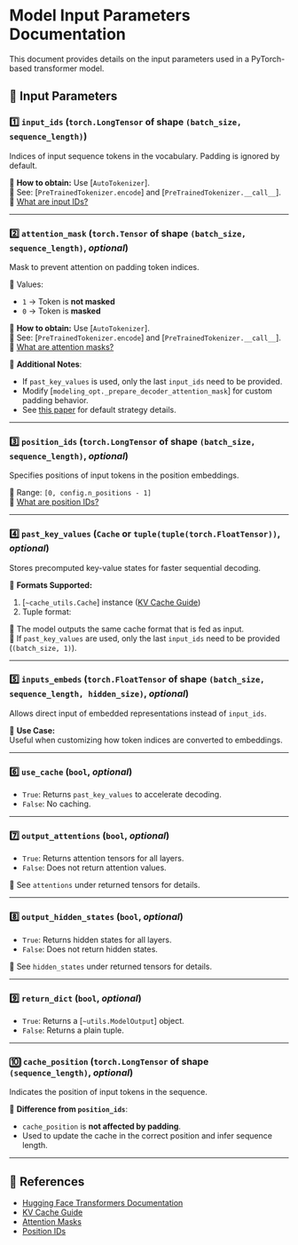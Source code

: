 # Model Input Parameters Documentation

This document provides details on the input parameters used in a PyTorch-based transformer model.

## 📌 Input Parameters

### 1️⃣ `input_ids` (`torch.LongTensor` of shape `(batch_size, sequence_length)`)
Indices of input sequence tokens in the vocabulary. Padding is ignored by default.

🔹 **How to obtain:** Use [`AutoTokenizer`].  
🔹 See: [`PreTrainedTokenizer.encode`] and [`PreTrainedTokenizer.__call__`].  
🔹 [What are input IDs?](../glossary#input-ids)

---

### 2️⃣ `attention_mask` (`torch.Tensor` of shape `(batch_size, sequence_length)`, *optional*)
Mask to prevent attention on padding token indices.

🔹 Values:
- `1` → Token is **not masked**
- `0` → Token is **masked**

🔹 **How to obtain:** Use [`AutoTokenizer`].  
🔹 See: [`PreTrainedTokenizer.encode`] and [`PreTrainedTokenizer.__call__`].  
🔹 [What are attention masks?](../glossary#attention-mask)

📌 **Additional Notes**:
- If `past_key_values` is used, only the last `input_ids` need to be provided.
- Modify [`modeling_opt._prepare_decoder_attention_mask`] for custom padding behavior.
- See [this paper](https://arxiv.org/abs/1910.13461) for default strategy details.

---

### 3️⃣ `position_ids` (`torch.LongTensor` of shape `(batch_size, sequence_length)`, *optional*)
Specifies positions of input tokens in the position embeddings.

🔹 Range: `[0, config.n_positions - 1]`  
🔹 [What are position IDs?](../glossary#position-ids)

---

### 4️⃣ `past_key_values` (`Cache` or `tuple(tuple(torch.FloatTensor))`, *optional*)
Stores precomputed key-value states for faster sequential decoding.

🔹 **Formats Supported:**
1. [`~cache_utils.Cache`] instance ([KV Cache Guide](https://huggingface.co/docs/transformers/en/kv_cache))
2. Tuple format:

🔹 The model outputs the same cache format that is fed as input.  
🔹 If `past_key_values` are used, only the last `input_ids` need to be provided (`(batch_size, 1)`).  

---

### 5️⃣ `inputs_embeds` (`torch.FloatTensor` of shape `(batch_size, sequence_length, hidden_size)`, *optional*)
Allows direct input of embedded representations instead of `input_ids`.

📌 **Use Case:**  
Useful when customizing how token indices are converted to embeddings.

---

### 6️⃣ `use_cache` (`bool`, *optional*)
- `True`: Returns `past_key_values` to accelerate decoding.  
- `False`: No caching.

---

### 7️⃣ `output_attentions` (`bool`, *optional*)
- `True`: Returns attention tensors for all layers.  
- `False`: Does not return attention values.

📌 See `attentions` under returned tensors for details.

---

### 8️⃣ `output_hidden_states` (`bool`, *optional*)
- `True`: Returns hidden states for all layers.  
- `False`: Does not return hidden states.

📌 See `hidden_states` under returned tensors for details.

---

### 9️⃣ `return_dict` (`bool`, *optional*)
- `True`: Returns a [`~utils.ModelOutput`] object.
- `False`: Returns a plain tuple.

---

### 🔟 `cache_position` (`torch.LongTensor` of shape `(sequence_length)`, *optional*)
Indicates the position of input tokens in the sequence.

📌 **Difference from `position_ids`**:
- `cache_position` is **not affected by padding**.
- Used to update the cache in the correct position and infer sequence length.

---

## 📖 References
- [Hugging Face Transformers Documentation](https://huggingface.co/docs/transformers/)
- [KV Cache Guide](https://huggingface.co/docs/transformers/en/kv_cache)
- [Attention Masks](../glossary#attention-mask)
- [Position IDs](../glossary#position-ids)
